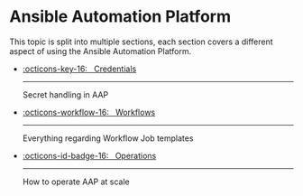 # Ansible Automation Platform

This topic is split into multiple sections, each section covers a different aspect of using the Ansible Automation Platform.

<div class="grid cards" markdown>

* [:octicons-key-16: &nbsp; Credentials](credentials.md)

    ---
    Secret handling in AAP

* [:octicons-workflow-16: &nbsp; Workflows](workflows.md)

    ---
    Everything regarding Workflow Job templates

* [:octicons-id-badge-16: &nbsp; Operations](operations.md)

    ---
    How to operate AAP at scale

</div>
